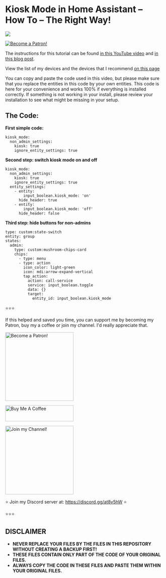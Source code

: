 # Kiosk Mode in Home Assistant – How To – The Right Way!

<a href="https://youtu.be/G3lT4zgjER8" target="_blank"><img src="https://github.com/smarthomejunkie/Home-Assistant-Tutorials/blob/master/Kiosk-Mode-in-Home-Assistant-How-To-The-Right-Way/Kiosk-Mode-In-Home-Assistant-thumb.jpg?raw=true"></a>

<a href="https://www.patreon.com/bePatron?u=50155158" target="_blank"><img src="https://github.com/smarthomejunkie/Home-Assistant-Tutorials/blob/master/become-a-patron.png?raw=true" alt="Become a Patron!"></a>

The instructions for this tutorial can be found [in this YouTube video](https://youtu.be/G3lT4zgjER8) and [in this blog post](https://www.smarthomejunkie.net/kiosk-mode-in-home-assistant-the-right-way).

View the list of my devices and the devices that I recommend [on this page](https://github.com/smarthomejunkie/MyDevices/)

You can copy and paste the code used in this video, but please make sure that you replace the entities in this code by your own entities.
This code is here for your convenience and works 100% if everything is installed correctly. If something is not working in your install, please review your installation to see what might be missing in your setup.

## The Code:

**First simple code:**

```
kiosk_mode:
  non_admin_settings:
    kiosk: true
    ignore_entity_settings: true
```

**Second step: switch kiosk mode on and off**

```
kiosk_mode:
  non_admin_settings:
    kiosk: true
    ignore_entity_settings: true
  entity_settings:
    - entity:
        input_boolean.kiosk_mode: 'on'
      hide_header: true
    - entity:
        input_boolean.kiosk_mode: 'off'
      hide_header: false
``` 

**Third step: hide buttons for non-admins**

```
type: custom:state-switch
entity: group
states:
  admin:
    type: custom:mushroom-chips-card
    chips:
      - type: menu
      - type: action
        icon_color: light-green
        icon: mdi:arrow-expand-vertical
        tap_action:
          action: call-service
          service: input_boolean.toggle
          data: {}
          target:
            entity_id: input_boolean.kiosk_mode
```

⭐⭐⭐

If this helped and saved you time, you can support me by becoming my Patron, buy my a coffee or join my channel. I'd really appreciate that.

<a href="https://www.patreon.com/bePatron?u=50155158" target="_blank"><img src="https://github.com/smarthomejunkie/Home-Assistant-Tutorials/blob/master/become-a-patron.png?raw=true" width="217" alt="Become a Patron!"></a>

<a href="https://www.buymeacoffee.com/smarthomejunkie" target="_blank"><img src="https://cdn.buymeacoffee.com/buttons/default-blue.png" alt="Buy Me A Coffee" height="51" width="217" ></a>

<a href="https://www.youtube.com/c/smarthomejunkie/join" target="_blank"><img src="https://github.com/smarthomejunkie/Home-Assistant-Tutorials/blob/master/Join-Logo.png?raw=true" width="217" alt="Join my Channel!"></a>

⭐ Join my Discord server at: https://discord.gg/at8v5hW ⭐

⭐⭐⭐


## DISCLAIMER
* **NEVER REPLACE YOUR FILES BY THE FILES IN THIS REPOSITORY WITHOUT CREATING A BACKUP FIRST!**
* **THESE FILES CONTAIN ONLY PART OF THE CODE OF YOUR ORIGINAL FILES.**
* **ALWAYS COPY THE CODE IN THESE FILES AND PASTE THEM WITHIN YOUR ORIGINAL FILES.**

